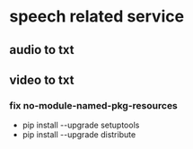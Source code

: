 # speech related service

## audio to txt

## video to txt


### fix no-module-named-pkg-resources
- pip install --upgrade setuptools
- pip install --upgrade distribute 
